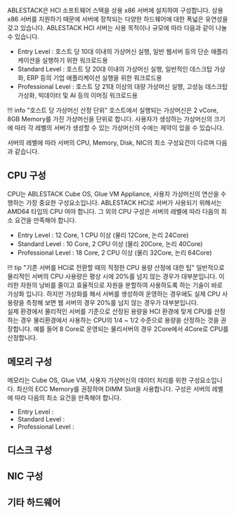 ABLESTACK은 HCI 소프트웨어 스택을 상용 x86 서버에 설치하여 구성합니다. 상용 x86 서버를 지원하기 때문에 서버에 장착되는 다양한 하드웨어에 대한 폭넓은 유연성을 갖고 있습니다. ABLESTACK HCI 서버는 사용 목적이나 규모에 따라 다음과 같이 나눌 수 있습니다. 

- Entry Level : 호스트 당 10대 이내의 가상머신 실행, 일반 웹서버 등의 단순 애플리케이션을 실행하기 위한 워크로드용
- Standard Level : 호스트 당 20대 이내의 가상머신 실행, 일반적인 데스크탑 가상화, ERP 등의 기업 애플리케이션 실행을 위한 워크로드용
- Professional Level : 호스트 당 21대 이상의 대량 가상머신 실행, 고성능 데스크탑 가상화, 빅데이터 및 AI 등의 이머징 워크로드용

!!! info "호스트 당 가상머신 산정 단위"
    호스트에서 실행되는 가상머신은 2 vCore, 8GB Memory를 가진 가상머신을 단위로 합니다. 사용자가 생성하는 가상머신의 크기에 따라 각 레벨의 서버가 생성할 수 있는 가상머신의 수에는 제약이 있을 수 있습니다. 

서버의 레벨에 따라 서버의 CPU, Memory, Disk, NIC의 최소 구성요건이 다르며 다음과 같습니다. 

## CPU 구성

CPU는 ABLESTACK Cube OS, Glue VM Appliance, 사용자 가상머신의 연산을 수행하는 가장 중요한 구성요소입니다. ABLESTACK HCI로 서버가 사용되기 위해서는 AMD64 타입의 CPU 여야 합니다. 그 외의 CPU 구성은 서버의 레벨에 따라 다음의 최소 요건을 만족해야 합니다. 

- Entry Level : 12 Core, 1 CPU 이상 (물리 12Core, 논리 24Core)
- Standard Level : 10 Core, 2 CPU 이상 (물리 20Core, 논리 40Core)
- Professional Level : 18 Core, 2 CPU 이상 (물리 32Core, 논리 64Core)

!!! tip "기존 서버를 HCI로 전환할 때의 적정한 CPU 용량 산정에 대한 팁"
    일반적으로 물리적인 서버의 CPU 사용량은 평상 시에 20%를 넘지 않는 경우가 대부분입니다. 이러한 자원의 낭비를 줄이고 효율적으로 자원을 분할하여 사용하도록 하는 기술이 바로 가상화 입니다. 하지만 가상화를 해서 서버를 생성하여 운영하는 경우에도 실제 CPU 사용량을 측정해 보면 웹 서버의 경우 20%를 넘지 않는 경우가 대부분입니다.  
    실제 환경에서 물리적인 서버를 기준으로 산정된 용량을 HCI 환경에 맞게 CPU를 산정하는 경우 물리환경에서 사용하는 CPU의 1/4 ~ 1/2 수준으로 용량을 산정하는 것을 권장합니다. 예를 들어 8 Core로 운영되는 물리서버의 경우 2Core에서 4Core로 CPU를 산정합니다. 

## 메모리 구성

메모리는 Cube OS, Glue VM, 사용자 가상머신의 데이터 처리를 위한 구성요소입니다. 최신의 ECC Memory를 권장하며 DIMM Slot을 사용합니다. 구성은 서버의 레벨에 따라 다음의 최소 요건을 만족해야 합니다. 

- Entry Level : 
- Standard Level :
- Professional Level : 

## 디스크 구성

## NIC 구성

## 기타 하드웨어